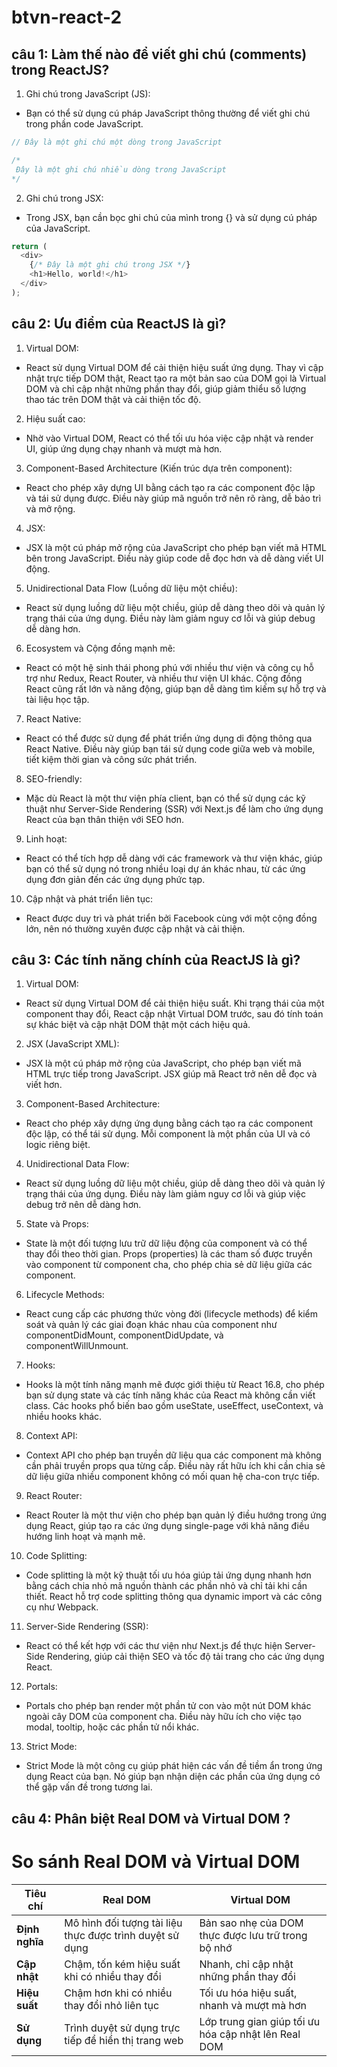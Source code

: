 # btvn-react-2

## câu 1: Làm thế nào để viết ghi chú (comments) trong ReactJS?
1. Ghi chú trong JavaScript (JS):
- Bạn có thể sử dụng cú pháp JavaScript thông thường để viết ghi chú trong phần code JavaScript.
```js
// Đây là một ghi chú một dòng trong JavaScript

/*
 Đây là một ghi chú nhiều dòng trong JavaScript
*/
```
2. Ghi chú trong JSX:
- Trong JSX, bạn cần bọc ghi chú của mình trong {} và sử dụng cú pháp của JavaScript.
```js
return (
  <div>
    {/* Đây là một ghi chú trong JSX */}
    <h1>Hello, world!</h1>
  </div>
);
```
## câu 2: Ưu điểm của ReactJS là gì?
1. Virtual DOM:
- React sử dụng Virtual DOM để cải thiện hiệu suất ứng dụng. Thay vì cập nhật trực tiếp DOM thật, React tạo ra một bản sao của DOM gọi là Virtual DOM và chỉ cập nhật những phần thay đổi, giúp giảm thiểu số lượng thao tác trên DOM thật và cải thiện tốc độ.
2. Hiệu suất cao:
- Nhờ vào Virtual DOM, React có thể tối ưu hóa việc cập nhật và render UI, giúp ứng dụng chạy nhanh và mượt mà hơn.
3. Component-Based Architecture (Kiến trúc dựa trên component):
- React cho phép xây dựng UI bằng cách tạo ra các component độc lập và tái sử dụng được. Điều này giúp mã nguồn trở nên rõ ràng, dễ bảo trì và mở rộng.
4. JSX:
- JSX là một cú pháp mở rộng của JavaScript cho phép bạn viết mã HTML bên trong JavaScript. Điều này giúp code dễ đọc hơn và dễ dàng viết UI động.
5. Unidirectional Data Flow (Luồng dữ liệu một chiều):
- React sử dụng luồng dữ liệu một chiều, giúp dễ dàng theo dõi và quản lý trạng thái của ứng dụng. Điều này làm giảm nguy cơ lỗi và giúp debug dễ dàng hơn.
6. Ecosystem và Cộng đồng mạnh mẽ:
- React có một hệ sinh thái phong phú với nhiều thư viện và công cụ hỗ trợ như Redux, React Router, và nhiều thư viện UI khác. Cộng đồng React cũng rất lớn và năng động, giúp bạn dễ dàng tìm kiếm sự hỗ trợ và tài liệu học tập.
7. React Native:
- React có thể được sử dụng để phát triển ứng dụng di động thông qua React Native. Điều này giúp bạn tái sử dụng code giữa web và mobile, tiết kiệm thời gian và công sức phát triển.
8. SEO-friendly:
- Mặc dù React là một thư viện phía client, bạn có thể sử dụng các kỹ thuật như Server-Side Rendering (SSR) với Next.js để làm cho ứng dụng React của bạn thân thiện với SEO hơn.
9. Linh hoạt:
- React có thể tích hợp dễ dàng với các framework và thư viện khác, giúp bạn có thể sử dụng nó trong nhiều loại dự án khác nhau, từ các ứng dụng đơn giản đến các ứng dụng phức tạp.
10. Cập nhật và phát triển liên tục:
- React được duy trì và phát triển bởi Facebook cùng với một cộng đồng lớn, nên nó thường xuyên được cập nhật và cải thiện.
## câu 3: Các tính năng chính của ReactJS là gì?
1. Virtual DOM:
- React sử dụng Virtual DOM để cải thiện hiệu suất. Khi trạng thái của một component thay đổi, React cập nhật Virtual DOM trước, sau đó tính toán sự khác biệt và cập nhật DOM thật một cách hiệu quả.
2. JSX (JavaScript XML):
- JSX là một cú pháp mở rộng của JavaScript, cho phép bạn viết mã HTML trực tiếp trong JavaScript. JSX giúp mã React trở nên dễ đọc và viết hơn.
3. Component-Based Architecture:
- React cho phép xây dựng ứng dụng bằng cách tạo ra các component độc lập, có thể tái sử dụng. Mỗi component là một phần của UI và có logic riêng biệt.
4. Unidirectional Data Flow:
- React sử dụng luồng dữ liệu một chiều, giúp dễ dàng theo dõi và quản lý trạng thái của ứng dụng. Điều này làm giảm nguy cơ lỗi và giúp việc debug trở nên dễ dàng hơn.
5. State và Props:
- State là một đối tượng lưu trữ dữ liệu động của component và có thể thay đổi theo thời gian.
Props (properties) là các tham số được truyền vào component từ component cha, cho phép chia sẻ dữ liệu giữa các component.
6. Lifecycle Methods:
- React cung cấp các phương thức vòng đời (lifecycle methods) để kiểm soát và quản lý các giai đoạn khác nhau của component như componentDidMount, componentDidUpdate, và componentWillUnmount.
7. Hooks:
- Hooks là một tính năng mạnh mẽ được giới thiệu từ React 16.8, cho phép bạn sử dụng state và các tính năng khác của React mà không cần viết class. Các hooks phổ biến bao gồm useState, useEffect, useContext, và nhiều hooks khác.
8. Context API:
- Context API cho phép bạn truyền dữ liệu qua các component mà không cần phải truyền props qua từng cấp. Điều này rất hữu ích khi cần chia sẻ dữ liệu giữa nhiều component không có mối quan hệ cha-con trực tiếp.
9. React Router:
- React Router là một thư viện cho phép bạn quản lý điều hướng trong ứng dụng React, giúp tạo ra các ứng dụng single-page với khả năng điều hướng linh hoạt và mạnh mẽ.
10. Code Splitting:
- Code splitting là một kỹ thuật tối ưu hóa giúp tải ứng dụng nhanh hơn bằng cách chia nhỏ mã nguồn thành các phần nhỏ và chỉ tải khi cần thiết. React hỗ trợ code splitting thông qua dynamic import và các công cụ như Webpack.
11. Server-Side Rendering (SSR):
- React có thể kết hợp với các thư viện như Next.js để thực hiện Server-Side Rendering, giúp cải thiện SEO và tốc độ tải trang cho các ứng dụng React.
12. Portals:
- Portals cho phép bạn render một phần tử con vào một nút DOM khác ngoài cây DOM của component cha. Điều này hữu ích cho việc tạo modal, tooltip, hoặc các phần tử nổi khác.
13. Strict Mode:
- Strict Mode là một công cụ giúp phát hiện các vấn đề tiềm ẩn trong ứng dụng React của bạn. Nó giúp bạn nhận diện các phần của ứng dụng có thể gặp vấn đề trong tương lai.

## câu 4: Phân biệt Real DOM và Virtual DOM ?
# So sánh Real DOM và Virtual DOM
| Tiêu chí        | Real DOM                                     | Virtual DOM                                   |
|-----------------|----------------------------------------------|----------------------------------------------|
| **Định nghĩa**  | Mô hình đối tượng tài liệu thực được trình duyệt sử dụng | Bản sao nhẹ của DOM thực được lưu trữ trong bộ nhớ |
| **Cập nhật**    | Chậm, tốn kém hiệu suất khi có nhiều thay đổi | Nhanh, chỉ cập nhật những phần thay đổi       |
| **Hiệu suất**   | Chậm hơn khi có nhiều thay đổi nhỏ liên tục   | Tối ưu hóa hiệu suất, nhanh và mượt mà hơn     |
| **Sử dụng**     | Trình duyệt sử dụng trực tiếp để hiển thị trang web | Lớp trung gian giúp tối ưu hóa cập nhật lên Real DOM |

